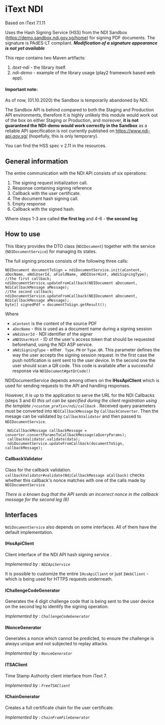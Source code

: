 # iText NDI

Based on iText 7.1.11

Uses the Hash Signing Service (HSS) from the NDI Sandbox (https://demo.sandbox.ndi.gov.sg/home) for signing PDF documents.
The signature is PAdES-LT compliant.
_**Modification of a signature appearance is not yet available**_


This repo contains two Maven artifacts:

1. *itext-ndi* - the library itself.
2. *ndi-demo*  - example of the library usage (play2 framework based web app).


#### Important note: 
As of now, (01.10.2020) the Sandbox is temporarily abandoned by NDI. 

The Sandbox API is behind compared to both the Staging and Production API environments, therefore it is highly unlikely this module would work out of the box on either Staging or Production, 
and moreover, **it is not guaranteed the NDI-demo would work correctly in the Sandbox** 
as a reliable API specification is not currently published on https://www.ndi-api.gov.sg/ (hopefully, this is only temporary).

You can find the HSS spec v 2.11 in the resources.  



## General information

The entire communication with the NDI API consists of six operations:

1. The signing request initialization call. 
2. Response containing signing reference
3. Callback with the user certificate.
4. The document hash signing call.
5. Empty response 
6. Callback with the signed hash.

Where steps 1-3 are called **the first leg** and 4-6 - **the second leg**


## How to use

 
This libary provides the DTO class (``NDIDocument``) together with the service (``NDIDocumentService``) for managing its states.

The full signing process consists of the following three calls: 

```
NDIDocument documentToSign = ndiDocumentService.init(aContent, aDocName, aNdiUserId, aFieldName, aNDIUserHint, aNdiSigningType);
//the first callback;
ndiDocumentService.updateFromCallback(NDIDocument aDocument, NdiCallbackMessage aMessage);
//the second callback;
ndiDocumentService.updateFromCallback(NDIDocument aDocument, NdiCallbackMessage aMessage);
byte[] signedPdf = documentToSign.getResult();
```

Where 
- ``aContent`` is the content of the source PDF
- ``aDocName`` - this is used as a document name during a signing session
- ``aNdiUserId`` - NDI identifier of the signer
- ``aNDIUserHint`` - ID of the user's access token that should be requested beforehand, using the NDI ASP service.
- ``aNdiSigningType`` - either `` Type.PN`` or ``Type.QR``.  This parameter defines the way the user accepts 
the signing session request. In the first case the push notification is sent sent to the user device. 
In the second one the user should scan a QR code.
This code is available after a successful response via ``NDIDocument#getQrCode()``


NDIDocumentService depends among others on the **IHssApiClient** which is used for sending requests to the API and handling responses.

However, it is up to the application to serve the URL for the NDI Callbacks (steps 3 and 6) _this url can be specified during the client registration using the template ``/<custom_prefix>/ndi/callback``_ .
Received query parameters must be converted into ``NDICallbackMessage`` by ``CallbackConverter``.
Then the mesage can be validated by ``CallbackValidator`` and then passed to ``NDIDocumentService``.

```
 NdiCallbackMessage callbackMessage = converter.convertParamsToCallbackMessage(aQueryParams);
 callbackValidator.validate(data);
 ndiDocumentService.updateFromCallback(documentToSign, callbackMessage);
```

#### CallbackValidator

Class for the callback validation. 
`` callbackValidator#validate(NdiCallbackMessage aCallback)`` checks whether this callback's nonce 
matches with one of the calls made by ``NDIDocumentService``

<em> There is a known bug that the API sends an incorrect nonce in the callback message for the second leg (6)</em>

 
## Interfaces 
``NdiDocumentService`` also depends on some interfaces. All of them have the default implementation.

#### IHssApiClient
Client interface of the NDI API hash signing service .

_Implemented by : ``NDIApiService``_

It is possible to customize the entire ``IHssApiClient`` 
or just ``IWebClient`` - which is being used for HTTPS requests underneath. 

#### IChallengeCodeGenerator
Generates the 4 digit challenge code that is being sent to the user device on the second leg to identify the signing operation. 

_Implemented by : ``ChallengeCodeGenerator``_
#### INonceGenerator
Generates a nonce which cannot be predicted, to ensure the challenge is always unique and not subjected to replay attacks.

_Implemented by : ``NonceGenerator``_
#### ITSAClient
Time Stamp Authority client interface from iText 7.

_Implemented by : ``FreeTSAClient``_
#### IChainGenerator
Creates a full certificate chain for the user certificate.

_Implemented by : ``ChainFromFileGenerator``_





